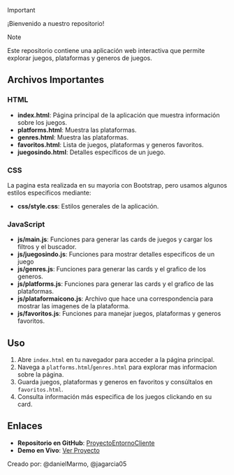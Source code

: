 > [!IMPORTANT]  
> ¡Bienvenido a nuestro repositorio!  

> [!NOTE]  
> Este repositorio contiene una aplicación web interactiva que permite explorar juegos, plataformas y generos de juegos.

## Archivos Importantes  

### **HTML**  

- **index.html**: Página principal de la aplicación que muestra información sobre los juegos.  
- **platforms.html**: Muestra las plataformas.  
- **genres.html**: Muestra las plataformas.  
- **favoritos.html**: Lista de juegos, plataformas y generos favoritos.   
- **juegosindo.html**: Detalles específicos de un juego.  

### **CSS**  

La pagina esta realizada en su mayoria con Bootstrap, pero usamos algunos estilos especificos mediante:
- **css/style.css**: Estilos generales de la aplicación.  

### **JavaScript**  

- **js/main.js**: Funciones para generar las cards de juegos y cargar los filtros y el buscador.  
- **js/juegosindo.js**: Funciones para mostrar detalles especificos de un juego 
- **js/genres.js**: Funciones para generar las cards y el grafico de los generos.  
- **js/platforms.js**: Funciones para generar las cards y el grafico de las plataformas. 
- **js/plataformaicono.js**: Archivo que hace una correspondencia para mostrar las imagenes de la plataforma.  
- **js/favoritos.js**: Funciones para manejar juegos, plataformas y generos favoritos. 

## Uso  

1. Abre `index.html` en tu navegador para acceder a la página principal.  
2. Navega a `platforms.html`/`genres.html` para explorar mas informacion sobre la página.  
3. Guarda juegos, plataformas y generos en favoritos y consúltalos en `favoritos.html`.  
4. Consulta información más especifica de los juegos clickando en su card.  

## Enlaces

- **Repositorio en GitHub**: [ProyectoEntornoCliente](https://github.com/jagarcia05/ProyectoEntronoCliente.git)
- **Demo en Vivo**: [Ver Proyecto](https://jagarcia05.github.io/ProyectoEntronoCliente/)

Creado por: @danielMarmo, @jagarcia05

